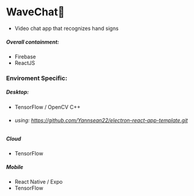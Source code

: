 # WaveChat👋
* Video chat app that recognizes hand signs

##### Overall containment:
  * Firebase
  * ReactJS

### Enviroment Specific:
##### Desktop:
  * TensorFlow / OpenCV C++
  * ###### using: https://github.com/Yannsean22/electron-react-app-template.git

##### Cloud
  * TensorFlow
    
##### Mobile
  * React Native / Expo
  * TensorFlow
